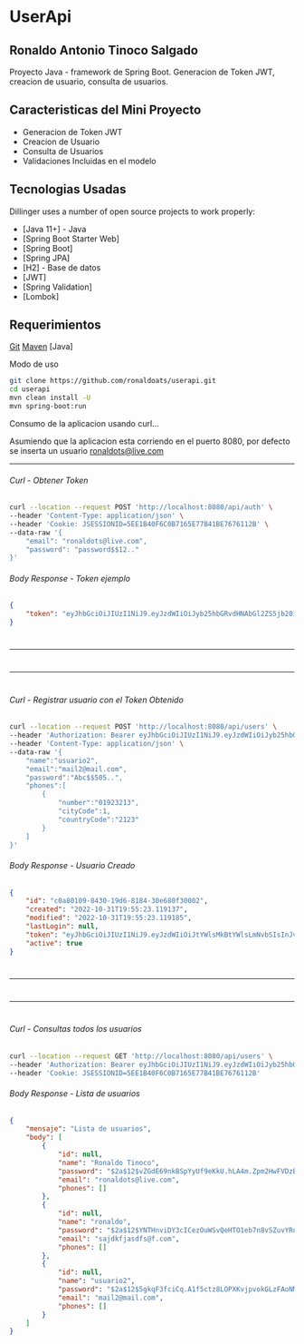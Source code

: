 # UserApi
## Ronaldo Antonio Tinoco Salgado

Proyecto Java - framework de Spring Boot.
Generacion de Token JWT, creacion de usuario, consulta de usuarios.

## Caracteristicas del Mini Proyecto
- Generacion de Token JWT
- Creacion de Usuario
- Consulta de Usuarios
- Validaciones Incluidas en el modelo

## Tecnologias Usadas

Dillinger uses a number of open source projects to work properly:

- [Java 11+] - Java
- [Spring Boot Starter Web]
- [Spring Boot]
- [Spring JPA]
- [H2] - Base de datos
- [JWT]
- [Spring Validation]
- [Lombok]

## Requerimientos

[Git](https://git-scm.com/downloads)
[Maven](https://maven.apache.org/install.html)
[Java]

Modo de uso

```sh
git clone https://github.com/ronaldoats/userapi.git
cd userapi
mvn clean install -U 
mvn spring-boot:run
```

Consumo de la aplicacion usando curl...

Asumiendo que la aplicacion esta corriendo en el puerto 8080, por defecto se inserta un usuario ronaldots@live.com

-----
###### Curl - Obtener Token
##
```sh
curl --location --request POST 'http://localhost:8080/api/auth' \
--header 'Content-Type: application/json' \
--header 'Cookie: JSESSIONID=5EE1B40F6C0B7165E77B41BE7676112B' \
--data-raw '{
    "email": "ronaldots@live.com",
    "password": "password$$12.."
}'
```
###### Body Response - Token ejemplo
##

```json
{
    "token": "eyJhbGciOiJIUzI1NiJ9.eyJzdWIiOiJyb25hbGRvdHNAbGl2ZS5jb20iLCJyb2xlcyI6W10sImlhdCI6MTY2NzI2NzUzNSwiZXhwIjoxNjY3NDQwMzM1fQ.da3fHGEykKNiqwgdGGGNR3q3LTIdUQicvgi4DeZfnSA"
}
```
#
-----
#
#
#
#
-----
#
###### Curl - Registrar usuario con el Token Obtenido
##
```sh 
curl --location --request POST 'http://localhost:8080/api/users' \
--header 'Authorization: Bearer eyJhbGciOiJIUzI1NiJ9.eyJzdWIiOiJyb25hbGRvdHNAbGl2ZS5jb20iLCJyb2xlcyI6W10sImlhdCI6MTY2NzI2NTQyNiwiZXhwIjoxNjY3NDM4MjI2fQ.iThB7MwDuku_co81dz3Hp762EFP-nuiOMCg0qruOIh4' \
--header 'Content-Type: application/json' \
--data-raw '{
    "name":"usuario2", 
    "email":"mail2@mail.com",
    "password":"Abc$$505..", 
    "phones":[
        {
            "number":"01923213", 
            "cityCode":1,
            "countryCode":"2123"
        }
    ]
}'
```
###### Body Response - Usuario Creado
##

```json
{
    "id": "c0a80109-8430-19d6-8184-30e680f30002",
    "created": "2022-10-31T19:55:23.119137",
    "modified": "2022-10-31T19:55:23.119185",
    "lastLogin": null,
    "token": "eyJhbGciOiJIUzI1NiJ9.eyJzdWIiOiJtYWlsMkBtYWlsLmNvbSIsInJvbGVzIjpbeyJhdXRob3JpdHkiOiJhZG1pbiJ9XSwiaWF0IjoxNjY3MjY3NzIzLCJleHAiOjE2Njc0NDA1MjN9.TUrVLqfPVE0OMJzTb3U1WjTQbqhTaVaTTz3tuqbPYw0",
    "active": true
}
```
#
-----
#
#
#
#
-----
#

###### Curl - Consultas todos los usuarios
##

```sh
curl --location --request GET 'http://localhost:8080/api/users' \
--header 'Authorization: Bearer eyJhbGciOiJIUzI1NiJ9.eyJzdWIiOiJyb25hbGRvdHNAbGl2ZS5jb20iLCJyb2xlcyI6W10sImlhdCI6MTY2NzI2NTQyNiwiZXhwIjoxNjY3NDM4MjI2fQ.iThB7MwDuku_co81dz3Hp762EFP-nuiOMCg0qruOIh4' \
--header 'Cookie: JSESSIONID=5EE1B40F6C0B7165E77B41BE7676112B'
```
###### Body Response - Lista de usuarios
##


```json
{
    "mensaje": "Lista de usuarios",
    "body": [
        {
            "id": null,
            "name": "Ronaldo Tinoco",
            "password": "$2a$12$vZGdE69nkBSpYyUf9eKkU.hLA4m.Zpm2HwFVDzBCu3RaZf2e9c8fS",
            "email": "ronaldots@live.com",
            "phones": []
        },
        {
            "id": null,
            "name": "ronaldo",
            "password": "$2a$12$YNTHnviDY3cICezOuWSvQeHTO1eb7n8vSZuvYRnW1w2BtUkQcnWdS",
            "email": "sajdkfjasdfs@f.com",
            "phones": []
        },
        {
            "id": null,
            "name": "usuario2",
            "password": "$2a$12$5gkqF3fciCq.A1f5ctz8LOPXKvjpvokGLzFAoNMHIPbaos7.9H8vi",
            "email": "mail2@mail.com",
            "phones": []
        }
    ]
}
```


## 
